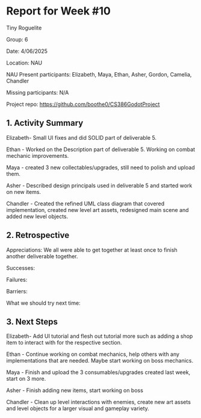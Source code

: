 # Report for Week #10

Tiny Roguelite

Group: 6

Date: 4/06/2025

Location: NAU

NAU Present participants: Elizabeth, Maya, Ethan, Asher, Gordon, Camelia, Chandler 

Missing participants: N/A

Project repo: https://github.com/boothe0/CS386GodotProject

## 1. Activity Summary
Elizabeth- Small UI fixes and did SOLID part of deliverable 5.

Ethan - Worked on the Description part of deliverable 5. Working on combat mechanic improvements.

Maya - created 3 new collectables/upgrades, still need to polish and upload them.

Asher - Described design principals used in deliverable 5 and started work on new items.

Chandler - Created the refined UML class diagram that covered implementation, created new level art assets, redesigned main scene and added new level objects.

## 2. Retrospective

Appreciations: We all were able to get together at least once to finish another deliverable together.

Successes:

Failures:

Barriers:

What we should try next time:



## 3. Next Steps
Elizabeth- Add UI tutorial and flesh out tutorial more such as adding a shop item to interact with for the respective section.

Ethan - Continue working on combat mechanics, help others with any implementations that are needed. Maybe start working on boss mechanics.

Maya - Finish and upload the 3 consumables/upgrades created last week, start on 3 more.

Asher - Finish adding new items, start working on boss

Chandler - Clean up level interactions with enemies, create new art assets and level objects for a larger visual and gameplay variety.
